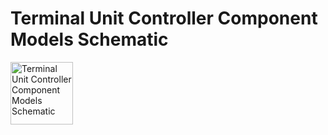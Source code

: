 # Terminal Unit Controller Component Models Schematic
<img src="MultizoneVAV/MultizoneVAV 0.1.0/Resources/Images/UncertaintyModels/LibraryModifications/Buildings_S/Controls/OBC/ASHRAE/G36_PR1/TerminalUnits/Controller.png" alt="Terminal Unit Controller Component Models Schematic" width="100">
